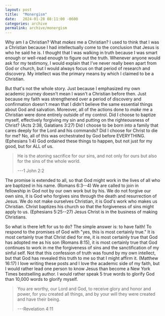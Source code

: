 ```yaml
---
layout: post
title:  "Monergism"
date:   2024-01-28 08:11:00 -0600
categories: archive
permalink: archive/monergism
---
```


Why am I a Christian?
What *makes* me a Christian?
I used to think that I was a Christian because I had intellectually come to the conclusion that Jesus is who he said he is.
I thought that I was walking in truth because I was smart enough or well-read enough to figure out the truth.
Whenever anyone would ask for my testimony, I would explain that I've never really been apart from God or church, but I would always focus on that period of research and discovery.
My intellect was the primary means by which I claimed to be a Christian.

But that's not the whole story.
Just because I emphasized my own academic journey doesn't mean I wasn't a Christian before then.
Just because my faith was strengthened over a period of discovery and confirmation doesn't mean that I didn't believe the same essential things about God and salvation.
Moreover, all of the actions done to *make* me a Christian were done entirely outside of my control.
Did I choose to baptize myself, effectively forgiving my sin and putting on the righteousness of Christ? (Acts 2:38, Galatians 3:27)
Did I choose to be born into a family that cares deeply for the Lord and his commands?
Did I choose for Christ to die for me?
No, all of this was orchestrated by God before EVERYTHING. (Ephesians 1:4)
God ordained these things to happen, but not just for my good, but for ALL of us.

> He is the atoning sacrifice for our sins, and not only for ours but also for the sins of the whole world.
>
> ---1 John 2:2

The promise is extended to all, so that God might work in the lives of all who are baptized in his name. (Romans 6:3--4)
We are called to join in fellowship in God not by our own work but by his.
We do not forgive our own sins, it is God who forgives sins through the death and resurrection of Jesus.
We do not make ourselves Christian, it is God's work who makes us Christian.
Christ baptizes his church so that the forgiveness of sins might apply to us. (Ephesians 5:25--27)
Jesus Christ is in the business of making Christians.

So what is there left for us to do?
The simple answer is: to have faith!
To respond to the promises of God with "yes, this is most certainly true."
It is most certainly true that Christ died for me, it is most certainly true that God has adopted me as his son (Romans 8:15), it is most certainly true that God continues to work in me the forgiveness of sins and the sanctification of my sinful self.
Not that this confession of truth was found by my own intellect, but that God has revealed this truth to me so that I might affirm it. (Matthew 16:17)
I love writing these posts and I love the academic side of my faith, but I would rather lead one person to know Jesus than become a New York Times bestselling author.
I would rather speak 5 true words to glorify God than 10,000 words to glorify myself.

> You are worthy, our Lord and God, to receive glory and honor and power, for you created all things, and by your will they were created and have their being.
>
> ---Revelation 4:11
